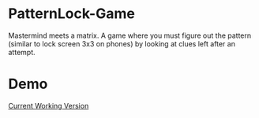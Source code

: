 PatternLock-Game
================

Mastermind meets a matrix.  A game where you must figure out the pattern (similar to lock screen 3x3 on phones) by looking at clues left after an attempt.

Demo 
=====
<a href="http://jmdjr.github.io/PatternLock-Game/" target="_blank"> Current Working Version </a>
